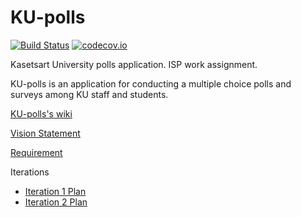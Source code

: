 # KU-polls

[![Build Status](https://travis-ci.com/Sahadporn/ku-polls.svg?branch=master)](https://travis-ci.com/Sahadporn/ku-polls)
[![codecov.io](https://codecov.io/github/Sahadporn/ku-polls/coverage.svg?branch=master)](https://codecov.io/github/Sahadporn/ku-polls?branch=master)

Kasetsart University polls application. ISP work assignment.

KU-polls is an application for conducting a multiple choice polls and surveys among KU staff and students.

[KU-polls's wiki](https://github.com/Sahadporn/ku-polls/wiki)

[Vision Statement](https://github.com/Sahadporn/ku-polls/wiki/Vision-Statement)

[Requirement](https://github.com/Sahadporn/ku-polls/wiki/Requirements)

Iterations

* [Iteration 1 Plan](https://github.com/Sahadporn/ku-polls/wiki/Iteration-1-Plan)
* [Iteration 2 Plan](https://github.com/Sahadporn/ku-polls/wiki/Iteration-2-Plan)
